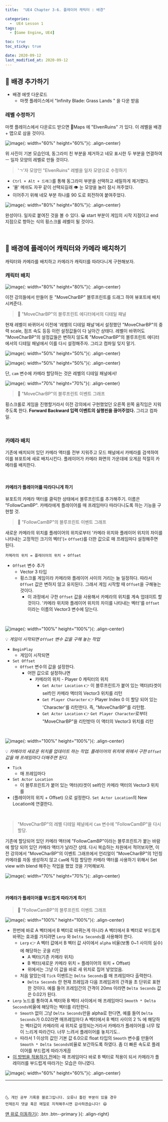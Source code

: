 ```yaml
---
title:  "UE4 Chapter 3-6. 플레이어 캐릭터 : 배경" 

categories:
  -  UE4 Lesson 1 
tags:
  - [Game Engine, UE4]

toc: true
toc_sticky: true

date: 2020-09-12
last_modified_at: 2020-09-12
---
```


## 🔔 배경 추가하기

- 배경 에셋 다운로드
  - 마켓 플레이스에서 "Infinity Blade: Grass Lands
" 을 다운 받음

### 레벨 수정하기

마켓 플레이스에서 다운로드 받으면 📂Maps 에 "ElvenRuins" 가 있다. 이 레벨을 배경 + 맵으로 삼을 것이다.

![image](https://user-images.githubusercontent.com/42318591/92984203-6ce63080-f4e3-11ea-8025-cbc1424f6afb.png){: width="60%" height="60%"}{: .align-center}

위 사진이 기본 모습인데, 동그라미 친 부분을 제거하고 네모 표시한 두 부분을 연결하여 ㅡ 일자 모양의 레벨로 만들 것이다. 

> 'ㄱ'자 모양인 "ElvenRuins" 레벨을 일자 모양으로 수정하기

- `Ctrl + Alt + 드래그`를 통해 동그라미 부분을 선택하고 세밀하게 제거했다.
- '물' 메쉬도 자꾸 같이 선택되길래 👁 눈 모양을 눌러 잠시 꺼주었다.
- 이어주기 위해 네모 부분 하나를 90 도로 회전하여 붙여주었다.

![image](https://user-images.githubusercontent.com/42318591/92985318-61e3ce00-f4ec-11ea-8ca9-6d6001287b51.png){: width="80%" height="80%"}{: .align-center}

완성이다. 일자로 붙여진 것을 볼 수 있다. 😀 start 부분이 게임의 시작 지점이고 end 지점으로 향하는 식의 횡스크롤 레벨이 될 것이다. 

<br>

## 🔔 배경에 플레이어 캐릭터와 카메라 배치하기

캐릭터와 카메라를 배치하고 카메라가 캐릭터를 따라다니게 구현해보자.

### 캐릭터 배치

![image](https://user-images.githubusercontent.com/42318591/92987060-0fa9a980-f4fa-11ea-8e5e-7246d6a7c818.png){: width="80%" height="80%"}{: .align-center}

이전 강의들에서 만들어 둔 "MoveCharBP" 블루프린트를 드래그 하여 뷰포트에 배치시켜준다.

> 🚩 "MoveCharBP"의 블루프린트 에디터에서의 디테일 패널

현재 레벨이 바뀌어서 이전에 '레벨의 디테일 패널'에서 설정했던 "MoveCharBP"의 중력 scale, 점프 속도 등등 이런 설정값들이 다 날아간 상태다. 레벨이 바뀌어도 "MoveCharBP"의 설정값들은 변하지 않도록 "MoveCharBP"의 블루프린트 에디터에서의 디테일 패널에서 이를 다시 설정해주자. 그리고 컴파일 잊지 말기.


![image](https://user-images.githubusercontent.com/42318591/92987391-edfdf180-f4fc-11ea-8dea-29e253b3c713.png){: width="50%" height="50%"}{: .align-center}

![image](https://user-images.githubusercontent.com/42318591/92987370-cc9d0580-f4fc-11ea-8aa1-28fee6569746.png){: width="50%" height="50%"}{: .align-center}

단, `cam` 변수에 카메라 할당하는 것은 레벨의 디테일 패널에서! 

![image](https://user-images.githubusercontent.com/42318591/92987415-21d91700-f4fd-11ea-9061-5245b5e741fc.png){: width="70%" height="70%"}{: .align-center}

> 🚩 "MoveCharBP"의 블루프린트 이벤트 그래프

횡스크롤로 게임을 진행할거라서 이전 강의에서 구현했었던 오른쪽 왼쪽 움직임은 지워주도록 한다. **Forward Backward 입력 이벤트의 실행핀을 끊어주었다.** 그리고 컴파일.


<br>

### 카메라 배치

기존에 배치되어 있던 카메라 액터를 전부 지워주고 모드 패널에서 카메라를 검색하여 이를 뷰포트에 새로 배치시킨다. 플레이어가 카메라 화면의 가운데에 오게끔 적절히 카메라를 배치한다.

<br>

#### 카메라가 플레이어를 따라다니게 하기

뷰포트의 카메라 액터를 클릭한 상태에서 블루프린트를 추가해주기. 이름은 "FollowCamBP". 카메라에게 플레이어를 매 프레임마다 따라다니도록 하는 기능을 구현할 것.

> 🚩 "FollowCamBP"의 블루프린트 이벤트 그래프

새로운 카메라의 위치를 플레이어의 위치로부터 '카메라 위치와 플레이어 위치의 차이를 나타내는 고정적인 크기의 벡터'(= `Offset`)를 더한 값으로 매 프레임마다 설정해주면 된다.

```
카메라의 위치 = 플레이어의 위치 + Offset
```

- `Offset` 변수 추가
  - Vector 3 타입
  - 횡스크롤 게임이라 카메라와 플레이어 사이의 거리는 늘 일정하다. 따라서 `Offset` 값은 변하지 않고 유지된다. 그래서 게임 시작할 때 `Offset`을 구해놓는 것이다. 
    - 이 과정에서 구한 `Offset` 값을 사용해서 카메라의 위치를 계속 업데이트 할 것이다.
'카메라 위치와 플레이어 위치의 차이를 나타내는 벡터'를 `Offset`이라는 이름의 Vector3 변수에 담는다. 

<br>

![image](https://user-images.githubusercontent.com/42318591/92988022-e93c3c00-f502-11ea-84c8-20ffe3210525.png){: width="100%" height="100%"}{: .align-center}

💡 *게임이 시작되면 `Offset` 변수 값을 구해 놓는 작업*

- `BeginPlay`
  - 게임이 시작되면 
- `Set Offset`
  - `Offset` 변수의 값을 설정한다.
    - 어떤 값으로 설정하냐면
      - 카메라의 위치 - Player 0 캐릭터의 위치
        - `Get Actor Location` 👉 이 블루프린트가 붙어 있는 액터(타겟이 self)인 카메라 액터의 Vector3 위치를 리턴
        - `Get Player Character` 👉 Player Index 0 이 할당 되어 있는 'Character'를 리턴한다. 즉, "MoveCharBP"를 리턴함.
        - `Get Actor Location` 👉 `Get Player Character`로부터 "MoveCharBP"을 리턴받아 이 액터의 Vector3 위치를 리턴

<br>

![image](https://user-images.githubusercontent.com/42318591/92988035-053fdd80-f503-11ea-8405-c184fc9c6dd2.png){: width="100%" height="100%"}{: .align-center}

💡 *카메라의 새로운 위치를 업데이트 하는 작업. 플레이어의 위치에 위에서 구한 `Offset` 값을 매 프레임마다 더해주면 된다.*

- `Tick` 
  - 매 프레임마다 
- `Set Actor Location`
  - 이 블루프린트가 붙어 있는 액터(타겟이 self)인 카메라 액터의 Vector3 위치를
- (플레이어의 위치 + Offset) 으로 설정한다. `Set Actor Location`의 New Location에 연결한다.

<br>

> "MoveCharBP"의 레벨 디테일 패널에서 `Cam` 변수에 "FollowCamBP"을 다시 할당. 

기존에 할당되어 있던 카메라 액터에 "FollowCamBP"이라는 블루프린트가 붙는 바람에 할당 되어 있던 카메라 액터가 날라간 상태. 다시 복습하는 차원에서 적어보자면, 이전 강의에서 "MoveCharBP"의 이벤트 그래프에서 언리얼이 "MoveCharBP"의 1인칭 카메라를 자동 생성하지 않고 `Cam`에 직접 할당한 카메라 액터를 사용하기 위해서 Set view with blend 해주는 작업을 했었 것을 기억해보자.

![image](https://user-images.githubusercontent.com/42318591/92987950-39ff6500-f502-11ea-99f2-5b4326540ffd.png){: width="70%" height="70%"}{: .align-center}


<br>

#### 카메라가 플레이어를 부드럽게 따라가게 하기

> 🚩 "FollowCamBP"의 블루프린트 이벤트 그래프

![image](https://user-images.githubusercontent.com/42318591/92988604-07f10180-f508-11ea-8b19-258fcb557558.png){: width="100%" height="100%"}{: .align-center}

- 한번에 바로 A 벡터에서 B 벡터로 바뀌는게 아니라 A 벡터에서 B 벡터로 부드럽게 바뀌는 효과를 가지려면 `Lerp` 와 `Delta Seconds`를 사용해야 한다.
  - `Lerp` 👉 A 벡터 값에서 B 벡터 값 사이에서 `alpha` 비율(보통 0~1 사이의 실수)에 해당하는 곳을 리턴
    - A 벡터(기존 카메라 위치)
    - B 벡터(새로운 카메라 위치 = 플레이어의 위치 + Offset)
    - 위에서는 그냥 이 값을 바로 새 위치로 집어 넣었었음.
  - 처음 알았는데 `Tick` 이벤트는 `Delta Seconds`를 매 프레임마다 출력한다.
    - `Delta Seconds` 란 현재 프레임과 다음 프레임과의 간격을 초 단위로 표현한 것이다. 예를 들어 프레임간의 간격이 20ms 이라면 `Delta Seconds` 값은 0.02가 된다.
- `Lerp` 노드를 통하여 A 벡터와 B 벡터 사이에서 매 프레임마다 `Smooth * Delta Seconds`비율에 해당하는 벡터를 리턴한다.
  - `Smooth` 없이 그냥 `Delta Seconds`만을 alpha로 한다면, 예를 들어 `Delta Seconds`가 0.02라면 매프레임마다 A 벡터에서 B 벡터 사이의 2 % 에 해당하는 벡터값이 카메라의 새 위치로 설정되는거라서 카메라가 플레이어를 너무 많이 느리게 따라간다. 너무 느려서 플레이어를 놓치기도..
  - 따라서 1 이상의 값인 기본 값 6.0으로 float 타입의 `Smooth` 변수를 만들어 `Smooth * Delta Seconds`비율로 보간하도록 하였다. 좀 더 빠른 속도로 플레이어를 부드럽게 따라가게끔
- [이 방법을 적용하기 전](#카메라가-플레이어를-따라다니게-하기)에는 매 프레임마다 바로 B 벡터로 적용이 되서 카메라가 플레이러를 부드럽게 따라가는 모습은 아니였다.

![image](https://camo.githubusercontent.com/580b4bd4b47a9b256f7cd0f3aef0d49f03345504/68747470733a2f2f706f737466696c65732e707374617469632e6e65742f4d6a41794d4441354d544a664d6a41672f4d4441784e546b354f446b774d5467344e4445312e55396a64527475706655456b6c594973325a36313963494849736937496d6a6a6d4b4148767167584a5145672e327931446971436137684856565f75626f624a314a383171493734414b6a355637616330367a3058575055672e4749462e736f6879756e655f616e2f756534322e6769663f747970653d77373733){: width="60%" height="60%"}{: .align-center}

***
<br>

    🌜 개인 공부 기록용 블로그입니다. 오류나 틀린 부분이 있을 경우 
    언제든지 댓글 혹은 메일로 지적해주시면 감사하겠습니다! 😄

[맨 위로 이동하기](#){: .btn .btn--primary }{: .align-right}